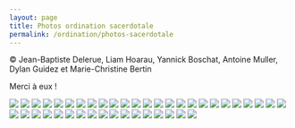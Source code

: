 ```yaml
---
layout: page
title: Photos ordination sacerdotale
permalink: /ordination/photos-sacerdotale
---
```


© Jean-Baptiste Delerue, Liam Hoarau, Yannick Boschat, Antoine Muller, Dylan Guidez et Marie-Christine Bertin

Merci à eux !

![](/ordination/photos/ordination-sacerdotale-1.jpeg.jpeg)
![](/ordination/photos/ordination-sacerdotale-3.jpeg.jpeg)
![](/ordination/photos/ordination-sacerdotale-4.jpeg.jpeg)
![](/ordination/photos/ordination-sacerdotale-6.jpeg.jpeg)
![](/ordination/photos/ordination-sacerdotale-7.jpeg.jpeg)
![](/ordination/photos/ordination-sacerdotale-8.jpeg.jpeg)
![](/ordination/photos/ordination-sacerdotale-10.jpeg.jpeg)
![](/ordination/photos/ordination-sacerdotale-11.jpeg.jpeg)
![](/ordination/photos/ordination-sacerdotale-12.jpeg.jpeg)
![](/ordination/photos/ordination-sacerdotale-13.jpeg.jpeg)
![](/ordination/photos/ordination-sacerdotale-15.jpeg.jpeg)
![](/ordination/photos/ordination-sacerdotale-17.jpeg.jpeg)
![](/ordination/photos/ordination-sacerdotale-18.jpeg.jpeg)
![](/ordination/photos/ordination-sacerdotale-19.jpeg.jpeg)
![](/ordination/photos/ordination-sacerdotale-21.jpeg.jpeg)
![](/ordination/photos/ordination-sacerdotale-22.jpeg.jpeg)
![](/ordination/photos/ordination-sacerdotale-23.jpeg.jpeg)
![](/ordination/photos/ordination-sacerdotale-24.jpeg.jpeg)
![](/ordination/photos/ordination-sacerdotale-26.jpeg.jpeg)
![](/ordination/photos/ordination-sacerdotale-27.jpeg.jpeg)
![](/ordination/photos/ordination-sacerdotale-28.jpeg.jpeg)
![](/ordination/photos/ordination-sacerdotale-29.jpeg.jpeg)
![](/ordination/photos/ordination-sacerdotale-30.jpeg.jpeg)
![](/ordination/photos/ordination-sacerdotale-31.jpeg.jpeg)
![](/ordination/photos/ordination-sacerdotale-32.jpeg.jpeg)
![](/ordination/photos/ordination-sacerdotale-33.jpeg.jpeg)
![](/ordination/photos/ordination-sacerdotale-34.jpeg.jpeg)
![](/ordination/photos/ordination-sacerdotale-35.jpeg.jpeg)
![](/ordination/photos/ordination-sacerdotale-37.jpeg.jpeg)
![](/ordination/photos/ordination-sacerdotale-38.jpeg.jpeg)
![](/ordination/photos/ordination-sacerdotale-40.jpeg.jpeg)
![](/ordination/photos/ordination-sacerdotale-41.jpeg.jpeg)
![](/ordination/photos/ordination-sacerdotale-44.jpeg.jpeg)
![](/ordination/photos/ordination-sacerdotale-45.jpeg.jpeg)
![](/ordination/photos/ordination-sacerdotale-46.jpeg.jpeg)
![](/ordination/photos/ordination-sacerdotale-47.jpeg.jpeg)
![](/ordination/photos/ordination-sacerdotale-48.jpeg.jpeg)
![](/ordination/photos/ordination-sacerdotale-51.jpeg.jpeg)
![](/ordination/photos/ordination-sacerdotale-53.jpeg.jpeg)
![](/ordination/photos/ordination-sacerdotale-55.jpeg.jpeg)
![](/ordination/photos/ordination-sacerdotale-56.jpeg.jpeg)
![](/ordination/photos/ordination-sacerdotale-57.jpeg.jpeg)
